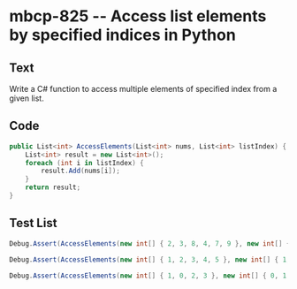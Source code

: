 # mbcp-825 -- Access list elements by specified indices in Python

## Text

Write a C# function to access multiple elements of specified index from a given list.

## Code

```csharp
public List<int> AccessElements(List<int> nums, List<int> listIndex) {
    List<int> result = new List<int>();
    foreach (int i in listIndex) {
        result.Add(nums[i]);
    }
    return result;
}
```

## Test List

```csharp
Debug.Assert(AccessElements(new int[] { 2, 3, 8, 4, 7, 9 }, new int[] { 0, 3, 5 }).SequenceEqual(new int[] { 2, 4, 9 }));
```

```csharp
Debug.Assert(AccessElements(new int[] { 1, 2, 3, 4, 5 }, new int[] { 1, 2 }).SequenceEqual(new int[] { 2, 3 }));
```

```csharp
Debug.Assert(AccessElements(new int[] { 1, 0, 2, 3 }, new int[] { 0, 1 }).SequenceEqual(new int[] { 1, 0 }));
```
